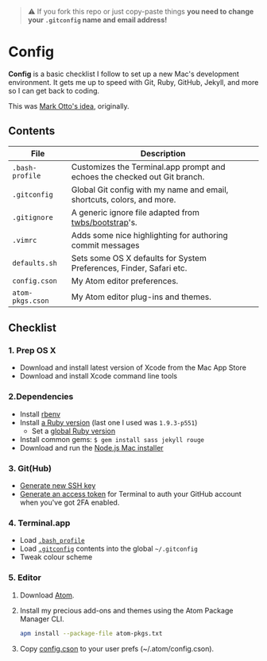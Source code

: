 > :warning: If you fork this repo or just copy-paste things **you need to change your `.gitconfig` name and email address!**

# Config

**Config** is a basic checklist I follow to set up a new Mac's development environment. It gets me up to speed with Git, Ruby, GitHub, Jekyll, and more so I can get back to coding.

This was [Mark Otto's idea](https://github.com/mdo/config), originally.

## Contents

| File | Description |
| --- | --- |
| `.bash-profile` | Customizes the Terminal.app prompt and echoes the checked out Git branch. |
| `.gitconfig` | Global Git config with my name and email, shortcuts, colors, and more. |
| `.gitignore` | A generic ignore file adapted from [twbs/bootstrap](https://github.com/twbs/bootstrap)'s. |
| `.vimrc` | Adds some nice highlighting for authoring commit messages |
| `defaults.sh` | Sets some OS X defaults for System Preferences, Finder, Safari etc. |
| `config.cson` | My Atom editor preferences. |
| `atom-pkgs.cson` | My Atom editor plug-ins and themes. |

## Checklist

### 1. Prep OS X

- Download and install latest version of Xcode from the Mac App Store
- Download and install Xcode command line tools

### 2.Dependencies

- Install [rbenv](https://github.com/sstephenson/rbenv)
- Install [a Ruby version](https://github.com/sstephenson/rbenv#installing-ruby-versions) (last one I used was `1.9.3-p551`)
  - Set a [global Ruby version](https://github.com/sstephenson/rbenv#rbenv-global)
- Install common gems: `$ gem install sass jekyll rouge`
- Download and run the [Node.js Mac installer](http://nodejs.org/download/)

### 3. Git(Hub)

- [Generate new SSH key](https://help.github.com/articles/generating-ssh-keys/)
- [Generate an access token](https://help.github.com/articles/creating-an-access-token-for-command-line-use/) for Terminal to auth your GitHub account when you've got 2FA enabled.

### 4. Terminal.app

- Load [`.bash_profile`](/.bash_profile)
- Load [`.gitconfig`](/.gitconfig) contents into the global `~/.gitconfig`
- Tweak colour scheme

### 5. Editor

1. Download [Atom](https://atom.io).

2. Install my precious add-ons and themes using the Atom Package Manager CLI.

   ```bash
   apm install --package-file atom-pkgs.txt
   ```
   
3. Copy [config.cson](https://raw.githubusercontent.com/djch/config/master/config.cson) to your user prefs (~/.atom/config.cson).
